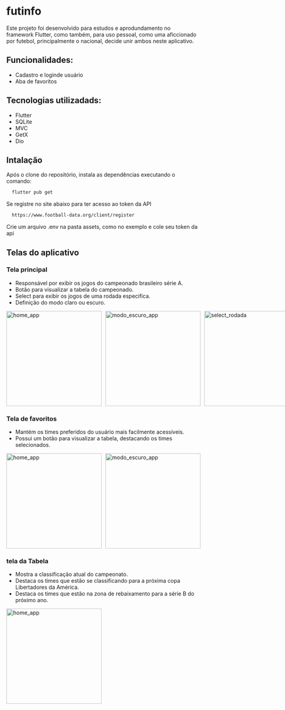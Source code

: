 # futinfo

Este projeto foi desenvolvido para estudos e aprodundamento no framework Flutter, como também, para uso pessoal, como uma aficcionado por futebol, principalmente o nacional, decide unir ambos neste aplicativo.

## Funcionalidades:
- Cadastro e loginde usuário
- Aba de favoritos

## Tecnologias utilizadads:
- Flutter
- SQLite
- MVC
- GetX
- Dio

## Intalação
Após o clone do repositório, instala as dependências executando o comando:
```bash
  flutter pub get
```

Se registre no site abaixo para ter acesso ao token da API
```bash
  https://www.football-data.org/client/register
```
Crie um arquivo .env na pasta assets, como no exemplo e cole seu token da api

## Telas do aplicativo

### Tela principal
  - Responsável por exibir os jogos do campeonado brasileiro série A.
  - Botão para visualizar a tabela do campeonado.
  - Select para exibir os jogos de uma rodada especifíca.
  - Definição do modo claro ou escuro.
<div style="display: flex; justify-content: flex-start; gap: 10px;">

  <img src="https://github.com/user-attachments/assets/ef253e00-96c0-410e-875a-0eef29ce6ea3" alt="home_app" width="250"/>
  <img src="https://github.com/user-attachments/assets/bd16cc6d-3fdb-4302-a6f9-f6a6f1415771" alt="modo_escuro_app" width="250"/>
  <img src="https://github.com/user-attachments/assets/8350fa75-3b7e-4c73-8f54-6f6773641fff" alt="select_rodada" width="250"/>

</div>

### Tela de favoritos
  - Mantém os times preferidos do usuário mais facilmente acessíveis.
  - Possui um botão para visualizar a tabela, destacando os times selecionados.

<div style="display: flex; justify-content: flex-start; gap: 10px;">

  <img src="https://github.com/user-attachments/assets/2223d192-73e1-42a5-bb2e-91186af665ca" alt="home_app" width="250"/>
  <img src="https://github.com/user-attachments/assets/46f02e7a-dcd3-474b-8c21-a159c6045ad8" alt="modo_escuro_app" width="250"/>

</div>

### tela da Tabela
  - Mostra a classificação atual do campeonato.
  - Destaca os times que estão se classificando para a próxima copa Libertadores da América.
  - Destaca os times que estão na zona de rebaixamento para a série B do próximo ano.
<div style="display: flex; justify-content: flex-start; gap: 10px;">

  <img src="https://github.com/user-attachments/assets/5864613d-4349-4f01-a599-bd4e036fa956" alt="home_app" width="250"/>

</div>
